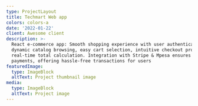 ```yaml
---
type: ProjectLayout
title: Techmart Web app
colors: colors-a
date: '2022-01-22'
client: Awesome client
description: >-
  React e-commerce app: Smooth shopping experience with user authentication,
  dynamic catalog browsing, easy cart selection, intuitive checkout process, and
  real-time total calculation. Integration with Stripe & Mpesa ensures secure
  payments, offering hassle-free transactions for users
featuredImage:
  type: ImageBlock
  altText: Project thumbnail image
media:
  type: ImageBlock
  altText: Project image
--- 
```

